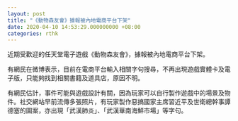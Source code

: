 ```yaml
---
layout: post
title: "《動物森友會》據報被內地電商平台下架"
date: 2020-04-10 14:53:29.000000000 +08:00
categories: rthk
---
```


近期受歡迎的任天堂電子遊戲《動物森友會》，據報被內地電商平台下架。

有網民在微博表示，目前在電商平台輸入相關字句搜尋，不再出現遊戲實體卡及電子版，只能夠找到相關書籍及道具店，原因不明。

有網民估計，事件可能與遊戲設計有關，因為玩家可以自行製作遊戲中的場景及物件。社交網站早前流傳多張照片，有玩家製作惡搞國家主席習近平及世衛總幹事譚德塞的圖案，亦出現「武漢肺炎」、「武漢華南海鮮市場」等字句。
